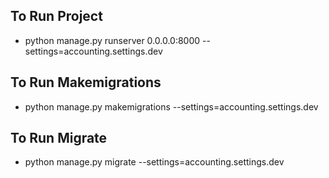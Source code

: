## To Run Project
- python manage.py runserver 0.0.0.0:8000 --settings=accounting.settings.dev

## To Run Makemigrations
- python manage.py makemigrations --settings=accounting.settings.dev

## To Run Migrate
- python manage.py migrate --settings=accounting.settings.dev
